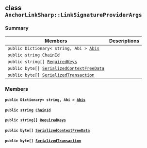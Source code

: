 ## class `AnchorLinkSharp::LinkSignatureProviderArgs` 

### Summary

 Members                        | Descriptions                                
--------------------------------|---------------------------------------------
`public Dictionary< string, Abi > `[`Abis`](#class_anchor_link_sharp_1_1_link_signature_provider_args_1af733805fca25a67a172db74b98bae32e) | 
`public string `[`ChainId`](#class_anchor_link_sharp_1_1_link_signature_provider_args_1a4476ef8ec88d45c994accc6d8c4f0da3) | 
`public string[] `[`RequiredKeys`](#class_anchor_link_sharp_1_1_link_signature_provider_args_1a88ea4088e78ea1a0264a40ea9deff157) | 
`public byte[] `[`SerializedContextFreeData`](#class_anchor_link_sharp_1_1_link_signature_provider_args_1ae3d54d18e3104efb0fb7eaa42f116f4f) | 
`public byte[] `[`SerializedTransaction`](#class_anchor_link_sharp_1_1_link_signature_provider_args_1aba3d8dc245a1e78ee0bb38a8d1a9bb68) | 

### Members

#### `public Dictionary< string, Abi > `[`Abis`](#class_anchor_link_sharp_1_1_link_signature_provider_args_1af733805fca25a67a172db74b98bae32e) 

#### `public string `[`ChainId`](#class_anchor_link_sharp_1_1_link_signature_provider_args_1a4476ef8ec88d45c994accc6d8c4f0da3) 

#### `public string[] `[`RequiredKeys`](#class_anchor_link_sharp_1_1_link_signature_provider_args_1a88ea4088e78ea1a0264a40ea9deff157) 

#### `public byte[] `[`SerializedContextFreeData`](#class_anchor_link_sharp_1_1_link_signature_provider_args_1ae3d54d18e3104efb0fb7eaa42f116f4f) 

#### `public byte[] `[`SerializedTransaction`](#class_anchor_link_sharp_1_1_link_signature_provider_args_1aba3d8dc245a1e78ee0bb38a8d1a9bb68) 


